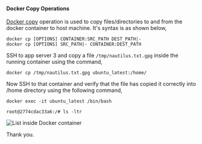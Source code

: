 #### Docker Copy Operations

[Docker copy](https://docs.docker.com/engine/reference/commandline/cp/) operation is used to copy files/directories to and from the docker container to host machine. It's syntax is as shown below, 

    docker cp [OPTIONS] CONTAINER:SRC_PATH DEST_PATH|-
    docker cp [OPTIONS] SRC_PATH|- CONTAINER:DEST_PATH

SSH to app server 3 and copy a file `/tmp/nautilus.txt.gpg` inside the running container using the command,

    docker cp /tmp/nautilus.txt.gpg ubuntu_latest:/home/

Now SSH to that container and verify that the file has copied it correctly into /home directory using the following command,

    docker exec -it ubuntu_latest /bin/bash

    root@2774cdac33a6:/# ls -ltr

![List inside Docker container](/images/lsInsideContainer.JPG)

Thank you.
